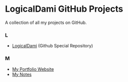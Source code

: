 # LogicalDami GitHub Projects
A collection of all my projects on GitHub.


### L
- <a href="https://github.com/logicaldami/logicaldami">LogicalDami</a> (Github Special Repository)


### M
- <a href="https://github.com/logicaldami/myportfolio">My Portfolio Website</a>
- <a href="https://github.com/logicaldami/mynotes">My Notes</a>
